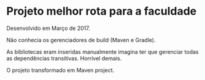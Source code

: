 # Projeto melhor rota para a faculdade

Desenvolvido em Março de 2017.

<p>Não conhecia os gerenciadores de build (Maven e Gradle).</p>

<p>As bibliotecas eram inseridas manualmente imagina ter que gerenciar todas as dependências transitivas. Horrível demais.</p>

<p>O projeto transformado em Maven project.</p>